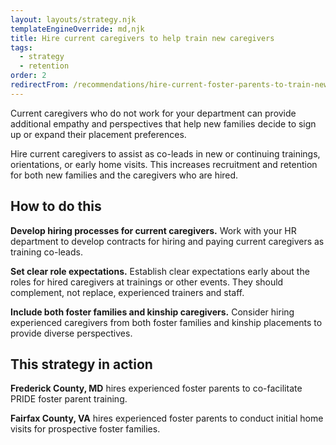 ```yaml
---
layout: layouts/strategy.njk
templateEngineOverride: md,njk
title: Hire current caregivers to help train new caregivers
tags:
  - strategy
  - retention
order: 2
redirectFrom: /recommendations/hire-current-foster-parents-to-train-new-foster-parents/
---
```

Current caregivers who do not work for your department can provide additional empathy and perspectives that help new families decide to sign up or expand their placement preferences. 

Hire current caregivers to assist as co-leads in new or continuing trainings, orientations, or early home visits. This increases recruitment and retention for both new families and the caregivers who are hired.

## How to do this

**Develop hiring processes for current caregivers.** Work with your HR department to develop contracts for hiring and paying current caregivers as training co-leads.

**Set clear role expectations.** Establish clear expectations early about the roles for hired caregivers at trainings or other events. They should complement, not replace, experienced trainers and staff.

**Include both foster families and kinship caregivers.** Consider hiring experienced caregivers from both foster families and kinship placements to provide diverse perspectives.

## This strategy in action

**Frederick County, MD** hires experienced foster parents to co-facilitate PRIDE foster parent training.  

**Fairfax County, VA** hires experienced foster parents to conduct initial home visits for prospective foster families.